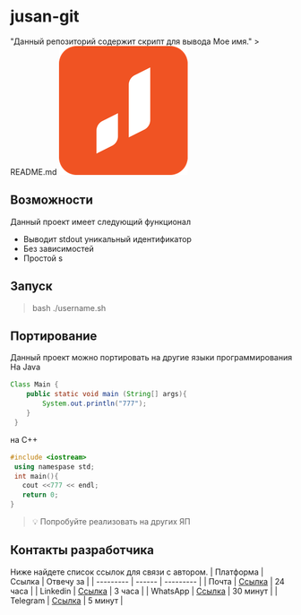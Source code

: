 # jusan-git
"Данный репозиторий содержит скрипт для вывода Мое имя." > README.md
![Jusan Image](img/image.png)
## Возможности
Данный проект имеет следующий функционал
* Выводит stdout уникальный идентификатор
* Без зависимостей
* Простой 
s
## Запуск
> bash ./username.sh
## Портирование
Данный проект можно портировать на другие языки программирования
На Java
```java
Class Main {
    public static void main (String[] args){
        System.out.println("777");
    }
 }
```

на C++
```c++
#include <iostream>
 using namespase std;
 int main(){
   cout <<777 << endl;
   return 0;
}
```
>💡 Попробуйте реализовать на других ЯП

## Контакты разработчика
Ниже найдете список ссылок для связи с автором.
| Платформа | Ссылка | Отвечу за |
| --------- | ------ | --------- |
| Почта    | [Ссылка](mailto:pochta@gmail.com) | 24 часа  |
| Linkedin | [Ссылка](https://linkedin.com)       | 3 часа   |
| WhatsApp | [Ссылка](https://wa.me/+777777777)   | 30 минут |
| Telegram | [Ссылка](https://telegram.web.com)   | 5 минут  |